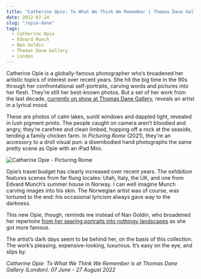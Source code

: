 ```yaml
---
title: "Catherine Opie: To What We Think We Remember | Thomas Dane Gallery"
date: 2022-07-24
slug: "/opie-dane"
tags:
  - Catherine Opie
  - Edvard Munch
  - Nan Goldin
  - Thomas Dane Gallery
  - London
---
```


Catherine Opie is a globally-famous photographer who’s broadened her artistic topics of interest over recent years. She hit the big time in the 90s through her confrontational self-portraits, carving words and pictures into her flesh. They’re still her best-known photos. But a set of her work from the last decade, [currently on show at Thomas Dane Gallery](https://website-artlogicwebsite0087.artlogic.net/viewing-room/32-catherine-opie-to-what-we-think-we-remember/), reveals an artist in a lyrical mood.

These are photos of calm lakes, sunlit windows and dappled light, revealed in lush pigment prints. The people caught on camera aren’t bloodied and angry, they’re carefree and clean limbed, hopping off a rock at the seaside, tending a family chicken farm. In *Picturing Rome* (2021), they're an accessory to a droll visual pun: a disembodied hand photographs the same pretty scene as Opie with an iPad Mini.

![Catherine Opie - Picturing Rome](/opie-dane-1.jpeg)

Opie’s travel budget has clearly increased over recent years. The exhibition features scenes from far flung locales: Utah, Italy, the UK, and one from Edvard Munch’s summer house in Norway. I can well imagine Munch carving images into his skin. The Norwegian artist was of course, was tortured to the end: his occasional lyricism always gave way to the darkness.

This new Opie, though, reminds me instead of Nan Goldin, who broadened her repertoire [from her searing portraits into nothingy landscapes](/goldin-goodman) as she got more famous.

The artist’s dark days seem to be behind her, on the basis of this collection. The work’s pleasing, expensive-looking, luxurious. It’s easy on the eye, and slips by.

*Catherine Opie: To What We Think We Remember is at Thomas Dane Gallery (London). 07 June - 27 August 2022*
